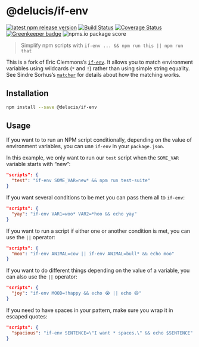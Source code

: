 # @delucis/if-env


[![latest npm release version](https://img.shields.io/npm/v/@delucis/if-env.svg)](https://www.npmjs.com/package/@delucis/if-env) [![Build Status](https://travis-ci.com/delucis/if-env.svg?branch=master)](https://travis-ci.com/delucis/if-env) [![Coverage Status](https://coveralls.io/repos/github/delucis/if-env/badge.svg?branch=master)](https://coveralls.io/github/delucis/if-env?branch=master) [![Greenkeeper badge](https://badges.greenkeeper.io/delucis/if-env.svg)](https://greenkeeper.io/) ![npms.io package score](https://badges.npms.io/%40delucis%2Fif-env.svg)

> Simplify npm scripts with `if-env ... && npm run this || npm run that`

This is a fork of Eric Clemmons’s [`if-env`](https://github.com/ericclemmons/if-env). It allows you to match environment variables using wildcards (`*` and `!`) rather than using simple string equality. See Sindre Sorhus’s [`matcher`](https://github.com/sindresorhus/matcher) for details about how the matching works.

## Installation

```sh
npm install --save @delucis/if-env
```

## Usage

If you want to to run an NPM script conditionally, depending on the value of environment variables, you can use `if-env` in your `package.json`.

In this example, we only want to run our `test` script when the `SOME_VAR` variable starts with “new”:

```json
"scripts": {
  "test": "if-env SOME_VAR=new* && npm run test-suite"
}
```

If you want several conditions to be met you can pass them all to `if-env`:

```json
"scripts": {
  "yay": "if-env VAR1=woo* VAR2=*hoo && echo yay"
}
```

If you want to run a script if either one or another condition is met, you can use the `||` operator:

```json
"scripts": {
  "moo": "if-env ANIMAL=cow || if-env ANIMAL=bull* && echo moo"
}
```

If you want to do different things depending on the value of a variable, you can also use the `||` operator:

```json
"scripts": {
  "joy": "if-env MOOD=!happy && echo 😭 || echo 😄"
}
```

If you need to have spaces in your pattern, make sure you wrap it in escaped quotes:

```json
"scripts": {
  "spacious": "if-env SENTENCE=\"I want * spaces.\" && echo $SENTENCE"
}
```
